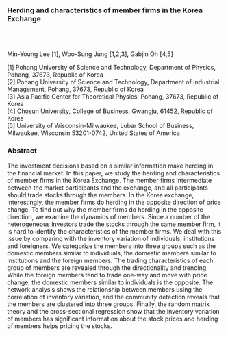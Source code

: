 ### Herding and characteristics of member firms in the Korea Exchange
<br>

<br>

Min-Young Lee [1], Woo-Sung Jung [1,2,3], Gabjin Oh [4,5]

[1] Pohang University of Science and Technology, Department of Physics, Pohang, 37673, Republic of Korea<br>
[2] Pohang University of Science and Technology, Department of Industrial Management, Pohang, 37673, Republic of Korea<br>
[3] Asia Pacific Center for Theoretical Physics, Pohang, 37673, Republic of Korea<br>
[4] Chosun University, College of Business, Gwangju, 61452, Republic of Korea<br>
[5] University of Wisconsin-Milwaukee, Lubar School of Business, Milwaukee, Wisconsin 53201-0742, United States of America
<br>

### Abstract

The investment decisions based on a similar information make herding in the financial market. In this paper, we study the herding and characteristics of member firms in the Korea Exchange. The member firms intermediate between the market participants and the exchange, and all participants should trade stocks through the members. In the Korea exchange, interestingly, the member firms do herding in the opposite direction of price change. To find out why the member firms do herding in the opposite direction, we examine the dynamics of members. Since a number of the heterogeneous investors trade the stocks through the same member firm, it is hard to identify the characteristics of the member firms. We deal with this issue by comparing with the inventory variation of individuals, institutions and foreigners. We categorize the members into three groups such as the domestic members similar to individuals, the domestic members similar to institutions and the foreign members. The trading characteristics of each group of members are revealed through the directionality and trending. While the foreign members tend to trade one-way and move with price change, the domestic members similar to individuals is the opposite. The network analysis shows the relationship between members using the correlation of inventory variation, and the community detection reveals that the members are clustered into three groups. Finally, the random matrix theory and the cross-sectional regression show that the inventory variation of members has significant information about the stock prices and herding of members helps pricing the stocks.
